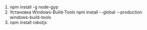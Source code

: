1. npm install -g node-gyp
2. Установка Windows-Build-Tools
    npm install --global --production windows-build-tools
3. npm install robotjs


